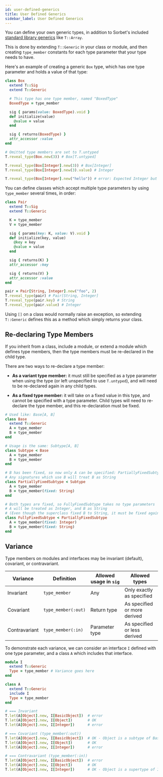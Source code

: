 ```yaml
---
id: user-defined-generics
title: User Defined Generics
sidebar_label: User Defined Generics
---
```


You can define your own generic types, in addition to Sorbet's included
[standard library generics](stdlib-generics.md) like `T::Array`.

This is done by extending `T::Generic` in your class or module, and then 
creating `type_member` constants for each type parameter that your type needs
to have.

Here's an example of creating a generic `Box` type, which has one type parameter
and holds a value of that type:

```ruby
class Box
  extend T::Sig
  extend T::Generic

  # This type has one type member, named "BoxedType"
  BoxedType = type_member

  sig { params(value: BoxedType).void }
  def initialize(value)
    @value = value
  end

  sig { returns(BoxedType) }
  attr_accessor :value
end

# Omitted type members are set to T.untyped
T.reveal_type(Box.new(3)) # Box[T.untyped]

T.reveal_type(Box[Integer].new(3)) # Box[Integer]
T.reveal_type(Box[Integer].new(3).value) # Integer

T.reveal_type(Box[Integer].new("hello")) # error: Expected Integer but found String
```

You can define classes which accept multiple type parameters by using
`type_member` several times, in order:

```ruby
class Pair
  extend T::Sig
  extend T::Generic

  K = type_member
  V = type_member

  sig { params(key: K, value: V).void }
  def initialize(key, value)
    @key = key
    @value = value
  end

  sig { returns(K) }
  attr_accessor :key

  sig { returns(V) }
  attr_accessor :value
end

pair = Pair[String, Integer].new("foo", 2)
T.reveal_type(pair) # Pair[String, Integer]
T.reveal_type(pair.key) # String
T.reveal_type(pair.value) # Integer
```

Using `[]` on a class would normally raise an exception, so extending
`T::Generic` defines this as a method which simply returns your class.

## Re-declaring Type Members

If you inherit from a class, include a module, or extend a module which defines
type members, then the type members must be re-declared in the child type.

There are two ways to re-declare a type member:

- **As a variant type member:** it must still be specified as a type parameter
  when using the type (or left unspecified to use `T.untyped`), and will need to
  be re-declared again in any child types.

- **As a fixed type member:** it will take on a fixed value in this type, and
  cannot be specified with a type parameter. Child types will need to re-declare
  the type member, and this re-declaration must be fixed.

```ruby
# Used like: Base[A, B]
class Base
  extend T::Generic
  A = type_member
  B = type_member
end

# Usage is the same: Subtype[A, B]
class Subtype < Base
  A = type_member
  B = type_member
end

# B has been fixed, so now only A can be specified: PartiallyFixedSubtype[A]
# Any signatures which use B will treat B as String
class PartiallyFixedSubtype < Subtype
  A = type_member
  B = type_member(fixed: String)
end

# Both types are fixed, so FullyFixedSubtype takes no type parameters
# A will be treated as Integer, and B as String
# (Even though the superclass fixed B to String, it must be fixed again)
class FullyFixedSubtype < PartiallyFixedSubtype
  A = type_member(fixed: Integer)
  B = type_member(fixed: String)
end
```

## Variance

Type members on modules and interfaces may be invariant (default), covariant, or
contravariant.

| Variance      | Definition          | Allowed usage in `sig` | Allowed types                |
| ------------- | ------------------- | ---------------------- | ---------------------------- |
| Invariant     | `type_member`       | Any                    | Only exactly as specified    |
| Covariant     | `type_member(:out)` | Return type            | As specified or more derived |
| Contravariant | `type_member(:in)`  | Parameter type         | As specified or less derived |

To demonstrate each variance, we can consider an interface `I` defined with one
type parameter, and a class `A` which includes that interface.

```ruby
module I
  extend T::Generic
  Type = type_member # Variance goes here
end

class A
  extend T::Generic
  include I
  Type = type_member
end

# === Invariant
T.let(A[Object].new, I[BasicObject])  # error
T.let(A[Object].new, I[Object])       # OK
T.let(A[Object].new, I[Integer])      # error

# === Covariant (type_member(:out))
T.let(A[Object].new, I[BasicObject])  # OK - Object is a subtype of BasicObject
T.let(A[Object].new, I[Object])       # OK
T.let(A[Object].new, I[Integer])      # error

# === Contravariant (type_member(:in))
T.let(A[Object].new, I[BasicObject])  # error
T.let(A[Object].new, I[Object])       # OK
T.let(A[Object].new, I[Integer])      # OK - Object is a supertype of Integer
```
